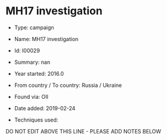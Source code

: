 # MH17 investigation

* Type: campaign

* Name: MH17 investigation

* Id: I00029

* Summary: nan

* Year started: 2016.0

* From country / To country: Russia / Ukraine

* Found via: OII

* Date added: 2019-02-24

* Techniques used: 


DO NOT EDIT ABOVE THIS LINE - PLEASE ADD NOTES BELOW
